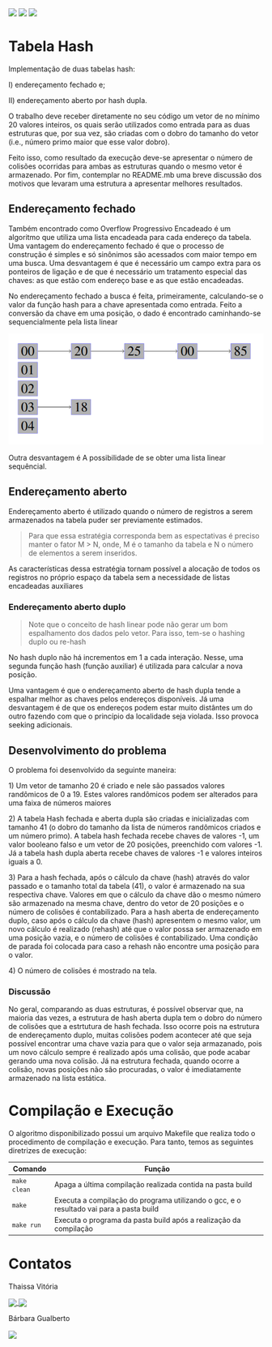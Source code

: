 <div style="display: inline-block;">
<img src="https://img.shields.io/badge/C-00599C?style=for-the-badge&logo=c&logoColor=white"/> 
<img src="https://img.shields.io/badge/Visual_Studio_Code-0078D4?style=for-the-badge&logo=visual%20studio%20code&logoColor=white"/> 
<img src="https://img.shields.io/badge/Ubuntu-E95420?style=for-the-badge&logo=ubuntu&logoColor=white"/> 
</a> 
</div>

# Tabela Hash

<p> Implementação de duas tabelas hash: </p>

<p> I) endereçamento fechado e; </p>
<p> II) endereçamento aberto por hash dupla. </p>

<p> O trabalho deve receber diretamente no seu código um vetor de no mínimo 20 valores inteiros, os quais serão utilizados como entrada  para as duas estruturas que, por sua vez, são criadas com o dobro do tamanho do vetor (i.e., número primo maior que esse valor dobro). </p>

<p> Feito isso, como resultado da execução deve-se apresentar o número de colisões ocorridas para ambas as estruturas quando o mesmo vetor é armazenado. Por fim, contemplar no README.mb uma breve discussão dos motivos que levaram uma estrutura a apresentar melhores resultados. </p>

## Endereçamento fechado

<p> Também encontrado como Overflow Progressivo Encadeado é um algoritmo que utiliza uma lista encadeada para cada endereço da tabela. Uma vantagem do endereçamento fechado é que o processo de construção é simples e só sinônimos são acessados com maior tempo em uma busca. Uma desvantagem é que é necessário um campo extra para os ponteiros de ligação e de que é necessário um tratamento especial das chaves: as que estão com endereço base e as que estão encadeadas. </p>

<p> No endereçamento fechado a busca é feita, primeiramente, calculando-se o
valor da função hash para a chave apresentada como entrada.
Feito a conversão da chave em uma posição, o dado é encontrado
caminhando-se sequencialmente pela lista linear </p> 


<div align="center">
 <p> </p>
 <img src="img/tabelafechada.png">
 <p> </p>
</div>

<p> Outra desvantagem é A possibilidade de se obter uma lista linear sequêncial. </p>

## Endereçamento aberto

<p> Endereçamento aberto é utilizado quando o número de registros a serem armazenados na tabela puder ser previamente estimados. </p>

> Para que essa estratégia corresponda bem as espectativas é preciso manter o fator M > N, onde, M é o tamanho da tabela e N o número de elementos a serem inseridos.

<p> As características dessa estratégia tornam possível a alocação de todos os registros no próprio espaço da tabela sem a necessidade de listas encadeadas auxiliares </p>

### Endereçamento aberto duplo

> Note que o conceito de hash linear pode não gerar um bom espalhamento dos dados pelo vetor. Para isso, tem-se o hashing duplo ou re-hash

<p> No hash duplo não há incrementos em 1 a cada interação. Nesse, uma segunda
função hash (função auxiliar) é utilizada para calcular a nova posição. </p>

<p> Uma vantagem é que o endereçamento aberto de hash dupla tende a espalhar melhor as chaves pelos endereços disponíveis. Já uma desvantagem é de que os endereços podem estar muito distântes um do outro fazendo com que o princípio da localidade seja violada. Isso provoca seeking adicionais. </p>

## Desenvolvimento do problema

<p>  O problema foi desenvolvido da seguinte maneira: </p>

<p> 1) Um vetor de tamanho 20 é criado e nele são passados valores randômicos de 0 a 19. Estes valores randômicos podem ser alterados para uma faixa de números maiores </p>

<p> 2) A tabela Hash fechada e aberta dupla são criadas e inicializadas com tamanho 41 (o dobro do tamanho da lista de números randômicos criados e um número primo). A tabela hash fechada recebe chaves de valores -1, um valor booleano falso e um vetor de 20 posições, preenchido com valores -1. Já a tabela hash dupla aberta recebe chaves de valores -1 e valores inteiros iguais a 0. </p>

<p> 3) Para a hash fechada, após o cálculo da chave (hash) através do valor passado e o tamanho total da tabela (41), o valor é armazenado na sua respectiva chave. Valores em que o cálculo da chave dão o mesmo número são armazenado na mesma chave, dentro do vetor de 20 posições e o número de colisões é contabilizado. Para a hash aberta de endereçamento duplo, caso após o cálculo da chave (hash) apresentem o mesmo valor, um novo cálculo é realizado (rehash) até que o valor possa ser armazenado em uma posição vazia, e o número de colisões é contabilizado. Uma condição de parada foi colocada para caso a rehash não encontre uma posição para o valor. </p>

<p> 4) O número de colisões é mostrado na tela. </p>

### Discussão

<p> No geral, comparando as duas estruturas, é possível observar que, na maioria das vezes, a estrutura de hash aberta dupla tem o dobro do número de colisões que a estrtutura de hash fechada. Isso ocorre pois na estrutura de endereçamento duplo, muitas colisões podem acontecer até que seja possível encontrar uma chave vazia para que o valor seja armazanado, pois um novo cálculo sempre é realizado após uma colisão, que pode acabar gerando uma nova colisão. Já na estrutura fechada, quando ocorre a colisão, novas posições não são procuradas, o valor é imediatamente armazenado na lista estática. </p>

# Compilação e Execução

O algoritmo disponibilizado possui um arquivo Makefile que realiza todo o procedimento de compilação e execução. Para tanto, temos as seguintes diretrizes de execução:

<div>

| Comando                |  Função                                                                                           |
| -----------------------| ------------------------------------------------------------------------------------------------- |
|  `make clean`          | Apaga a última compilação realizada contida na pasta build                                        |
|  `make`                | Executa a compilação do programa utilizando o gcc, e o resultado vai para a pasta build           |
|  `make run`            | Executa o programa da pasta build após a realização da compilação                                 |

</div>

# Contatos

<div>
<p align="justify"> Thaissa Vitória</p>
<a href="https://t.me/thaissadaldegan">
<img align="center"  src="https://img.shields.io/badge/Telegram-2CA5E0?style=for-the-badge&logo=telegram&logoColor=white"/> 

<a href="https://www.linkedin.com/in/thaissa-vitoria-daldegan-6a84b9153/">
<img align="center"  src="https://img.shields.io/badge/LinkedIn-0077B5?style=for-the-badge&logo=linkedin&logoColor=white"/>
</a>
</div>


<div>
<p align="justify"> Bárbara Gualberto</p>
<a href="https://t.me/barbrinas">
<img align="center" src="https://img.shields.io/badge/Telegram-2CA5E0?style=for-the-badge&logo=telegram&logoColor=white"/> 

